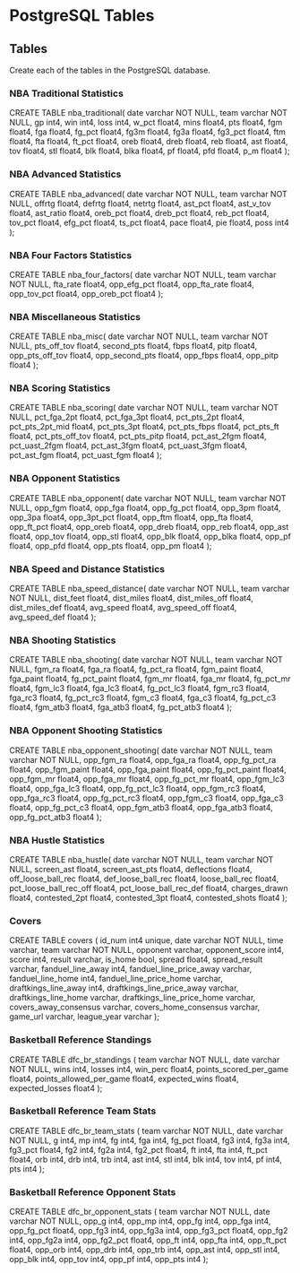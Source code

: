 # PostgreSQL Tables

## Tables 
Create each of the tables in the PostgreSQL database.

### NBA Traditional Statistics
CREATE TABLE nba_traditional(
    date varchar NOT NULL,
    team varchar NOT NULL,
    gp int4,
    win int4,
    loss int4,
    w_pct float4,
    mins float4,
    pts float4,
    fgm float4,
    fga float4,
    fg_pct float4,
    fg3m float4,
    fg3a float4,
    fg3_pct float4,
    ftm float4,
    fta float4,
    ft_pct float4,
    oreb float4,
    dreb float4,
    reb float4,
    ast float4,
    tov float4,
    stl float4,
    blk float4,
    blka float4,
    pf float4,
    pfd float4,
    p_m float4
);

### NBA Advanced Statistics
CREATE TABLE nba_advanced(
    date varchar NOT NULL,
    team varchar NOT NULL,
    offrtg float4,
    defrtg float4,
    netrtg float4,
    ast_pct float4,
    ast_v_tov float4,
    ast_ratio float4,
    oreb_pct float4,
    dreb_pct float4,
    reb_pct float4,
    tov_pct float4,
    efg_pct float4,
    ts_pct float4,
    pace float4,
    pie float4,
    poss int4
);


### NBA Four Factors Statistics
CREATE TABLE nba_four_factors(
    date varchar NOT NULL,
    team varchar NOT NULL,
    fta_rate float4,
    opp_efg_pct float4,
    opp_fta_rate float4,
    opp_tov_pct float4,
    opp_oreb_pct float4
);

### NBA Miscellaneous Statistics
CREATE TABLE nba_misc(
    date varchar NOT NULL,
    team varchar NOT NULL,
    pts_off_tov float4,
    second_pts float4,
    fbps float4,
    pitp float4,
    opp_pts_off_tov float4,
    opp_second_pts float4,
    opp_fbps float4,
    opp_pitp float4
);

### NBA Scoring Statistics
CREATE TABLE nba_scoring(
    date varchar NOT NULL,
    team varchar NOT NULL,
    pct_fga_2pt float4,
    pct_fga_3pt float4,
    pct_pts_2pt float4,
    pct_pts_2pt_mid float4,
    pct_pts_3pt float4,
    pct_pts_fbps float4,
    pct_pts_ft float4,
    pct_pts_off_tov float4,
    pct_pts_pitp float4,
    pct_ast_2fgm float4,
    pct_uast_2fgm float4,
    pct_ast_3fgm float4,
    pct_uast_3fgm float4,
    pct_ast_fgm float4,
    pct_uast_fgm float4
);

### NBA Opponent Statistics
CREATE TABLE nba_opponent(
    date varchar NOT NULL,
    team varchar NOT NULL,
    opp_fgm float4,
    opp_fga float4,
    opp_fg_pct float4,
    opp_3pm float4,
    opp_3pa float4,
    opp_3pt_pct float4,
    opp_ftm float4,
    opp_fta float4,
    opp_ft_pct float4,
    opp_oreb float4,
    opp_dreb float4,
    opp_reb float4,
    opp_ast float4,
    opp_tov float4,
    opp_stl float4,
    opp_blk float4,
    opp_blka float4,
    opp_pf float4,
    opp_pfd float4,
    opp_pts float4,
    opp_pm float4
);

### NBA Speed and Distance Statistics
CREATE TABLE nba_speed_distance(
    date varchar NOT NULL,
    team varchar NOT NULL,
    dist_feet float4,
    dist_miles float4,
    dist_miles_off float4,
    dist_miles_def float4,
    avg_speed float4,
    avg_speed_off float4,
    avg_speed_def float4
);

### NBA Shooting Statistics
CREATE TABLE nba_shooting(
    date varchar NOT NULL,
    team varchar NOT NULL,
    fgm_ra float4,
    fga_ra float4,
    fg_pct_ra float4,
    fgm_paint float4,
    fga_paint float4,
    fg_pct_paint float4,
    fgm_mr float4,
    fga_mr float4,
    fg_pct_mr float4,
    fgm_lc3 float4,
    fga_lc3 float4,
    fg_pct_lc3 float4,
    fgm_rc3 float4,
    fga_rc3 float4,
    fg_pct_rc3 float4,
    fgm_c3 float4,
    fga_c3 float4,
    fg_pct_c3 float4,
    fgm_atb3 float4,
    fga_atb3 float4,
    fg_pct_atb3 float4
);

### NBA Opponent Shooting Statistics
CREATE TABLE nba_opponent_shooting(
    date varchar NOT NULL,
    team varchar NOT NULL,
    opp_fgm_ra float4,
    opp_fga_ra float4,
    opp_fg_pct_ra float4,
    opp_fgm_paint float4,
    opp_fga_paint float4,
    opp_fg_pct_paint float4,
    opp_fgm_mr float4,
    opp_fga_mr float4,
    opp_fg_pct_mr float4,
    opp_fgm_lc3 float4,
    opp_fga_lc3 float4,
    opp_fg_pct_lc3 float4,
    opp_fgm_rc3 float4,
    opp_fga_rc3 float4,
    opp_fg_pct_rc3 float4,
    opp_fgm_c3 float4,
    opp_fga_c3 float4,
    opp_fg_pct_c3 float4,
    opp_fgm_atb3 float4,
    opp_fga_atb3 float4,
    opp_fg_pct_atb3 float4
);

### NBA Hustle Statistics
CREATE TABLE nba_hustle(
    date varchar NOT NULL,
    team varchar NOT NULL,
    screen_ast float4,
    screen_ast_pts float4,
    deflections float4,
    off_loose_ball_rec float4,
    def_loose_ball_rec float4,
    loose_ball_rec float4,
    pct_loose_ball_rec_off float4,
    pct_loose_ball_rec_def float4,
    charges_drawn float4,
    contested_2pt float4,
    contested_3pt float4,
    contested_shots float4
);

### Covers
CREATE TABLE covers (
    id_num int4 unique,
    date varchar NOT NULL,
    time varchar,
    team varchar NOT NULL,
    opponent varchar,
    opponent_score int4,
    score int4,
    result varchar,
    is_home bool,
    spread float4,
    spread_result varchar,
    fanduel_line_away int4,
    fanduel_line_price_away varchar,
    fanduel_line_home int4,
    fanduel_line_price_home varchar,
    draftkings_line_away int4,
    draftkings_line_price_away varchar,
    draftkings_line_home varchar,
    draftkings_line_price_home varchar,
    covers_away_consensus varchar,
    covers_home_consensus varchar,
    game_url varchar,
    league_year varchar
);

### Basketball Reference Standings
CREATE TABLE dfc_br_standings (
    team varchar NOT NULL,
    date varchar NOT NULL,
    wins int4,
    losses int4,
    win_perc float4,
    points_scored_per_game float4,
    points_allowed_per_game float4,
    expected_wins float4,
    expected_losses float4
);

### Basketball Reference Team Stats
CREATE TABLE dfc_br_team_stats (
    team varchar NOT NULL,
    date varchar NOT NULL,
    g int4,
    mp int4,
    fg int4,
    fga int4,
    fg_pct float4,
    fg3 int4,
    fg3a int4,
    fg3_pct float4,
    fg2 int4,
    fg2a int4,
    fg2_pct float4,
    ft int4,
    fta int4,
    ft_pct float4,
    orb int4,
    drb int4,
    trb int4,
    ast int4,
    stl int4,
    blk int4,
    tov int4,
    pf int4,
    pts int4
);

### Basketball Reference Opponent Stats
CREATE TABLE dfc_br_opponent_stats (
    team varchar NOT NULL,
    date varchar NOT NULL,
    opp_g int4,
    opp_mp int4,
    opp_fg int4,
    opp_fga int4,
    opp_fg_pct float4,
    opp_fg3 int4,
    opp_fg3a int4,
    opp_fg3_pct float4,
    opp_fg2 int4,
    opp_fg2a int4,
    opp_fg2_pct float4,
    opp_ft int4,
    opp_fta int4,
    opp_ft_pct float4,
    opp_orb int4,
    opp_drb int4,
    opp_trb int4,
    opp_ast int4,
    opp_stl int4,
    opp_blk int4,
    opp_tov int4,
    opp_pf int4,
    opp_pts int4
);
